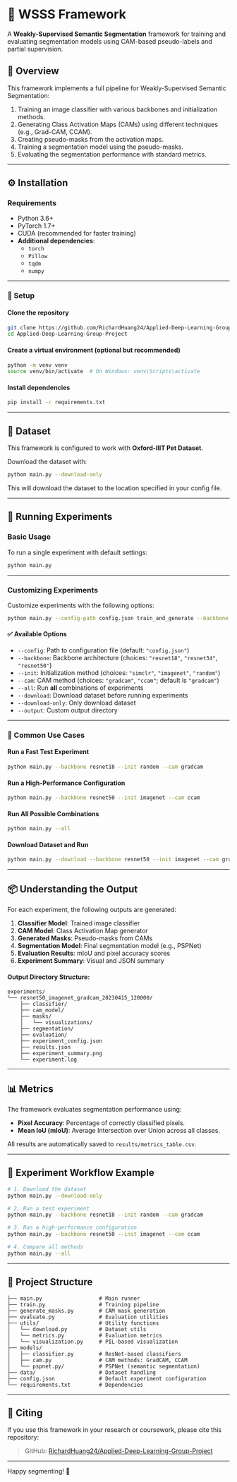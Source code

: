 # 🐾 WSSS Framework

A **Weakly-Supervised Semantic Segmentation** framework for training and evaluating segmentation models using CAM-based pseudo-labels and partial supervision.

## 📌 Overview

This framework implements a full pipeline for Weakly-Supervised Semantic Segmentation:

1. Training an image classifier with various backbones and initialization methods.
2. Generating Class Activation Maps (CAMs) using different techniques (e.g., Grad-CAM, CCAM).
3. Creating pseudo-masks from the activation maps.
4. Training a segmentation model using the pseudo-masks.
5. Evaluating the segmentation performance with standard metrics.

---

## ⚙️ Installation

### Requirements

- Python 3.6+
- PyTorch 1.7+
- CUDA (recommended for faster training)
- **Additional dependencies**: 
  - `torch`  
  - `Pillow`  
  - `tqdm`
  - `numpy`

---

### 🔧 Setup

#### Clone the repository

```bash
git clone https://github.com/RichardHuang24/Applied-Deep-Learning-Group-Project.git
cd Applied-Deep-Learning-Group-Project
```

#### Create a virtual environment (optional but recommended)

```bash
python -m venv venv
source venv/bin/activate  # On Windows: venv\Scripts\activate
```

#### Install dependencies

```bash
pip install -r requirements.txt
```

---

## 📁 Dataset

This framework is configured to work with **Oxford-IIIT Pet Dataset**.

Download the dataset with:

```bash
python main.py --download-only
```

This will download the dataset to the location specified in your config file.

---

## 🚀 Running Experiments

### Basic Usage

To run a single experiment with default settings:

```bash
python main.py
```

---

### Customizing Experiments

Customize experiments with the following options:

```bash
python main.py --config-path config.json train_and_generate --backbone resnet50 --init random --cam gradcam
```

#### ✅ Available Options

- `--config`: Path to configuration file (default: `"config.json"`)
- `--backbone`: Backbone architecture (choices: `"resnet18"`, `"resnet34"`, `"resnet50"`)
- `--init`: Initialization method (choices: `"simclr"`, `"imagenet"`, `"random"`)
- `--cam`: CAM method (choices: `"gradcam"`, `"ccam"`; default is `"gradcam"`)
- `--all`: Run **all** combinations of experiments
- `--download`: Download dataset before running experiments
- `--download-only`: Only download dataset
- `--output`: Custom output directory

---

### 🧪 Common Use Cases

#### Run a Fast Test Experiment

```bash
python main.py --backbone resnet18 --init random --cam gradcam
```

#### Run a High-Performance Configuration

```bash
python main.py --backbone resnet50 --init imagenet --cam ccam
```

#### Run All Possible Combinations

```bash
python main.py --all
```

#### Download Dataset and Run

```bash
python main.py --download --backbone resnet50 --init imagenet --cam gradcam
```

---

## 📦 Understanding the Output

For each experiment, the following outputs are generated:

1. **Classifier Model**: Trained image classifier
2. **CAM Model**: Class Activation Map generator
3. **Generated Masks**: Pseudo-masks from CAMs
4. **Segmentation Model**: Final segmentation model (e.g., PSPNet)
5. **Evaluation Results**: mIoU and pixel accuracy scores
6. **Experiment Summary**: Visual and JSON summary

#### Output Directory Structure:

```
experiments/
└── resnet50_imagenet_gradcam_20230415_120000/
    ├── classifier/
    ├── cam_model/
    ├── masks/
    │   └── visualizations/
    ├── segmentation/
    ├── evaluation/
    ├── experiment_config.json
    ├── results.json
    ├── experiment_summary.png
    └── experiment.log
```

---

## 📊 Metrics

The framework evaluates segmentation performance using:

- **Pixel Accuracy**: Percentage of correctly classified pixels.
- **Mean IoU (mIoU)**: Average Intersection over Union across all classes.

All results are automatically saved to `results/metrics_table.csv`.

---

## 🧪 Experiment Workflow Example

```bash
# 1. Download the dataset
python main.py --download-only

# 2. Run a test experiment
python main.py --backbone resnet18 --init random --cam gradcam

# 3. Run a high-performance configuration
python main.py --backbone resnet50 --init imagenet --cam ccam

# 4. Compare all methods
python main.py --all
```

---

## 📂 Project Structure

```
├── main.py                  # Main runner
├── train.py                 # Training pipeline
├── generate_masks.py        # CAM mask generation
├── evaluate.py              # Evaluation utilities
├── utils/                   # Utility functions
│   └── download.py          # Dataset utils
│   └── metrics.py           # Evaluation metrics
│   └── visualization.py     # PIL-based visualization
├── models/
│   ├── classifier.py        # ResNet-based classifiers
│   ├── cam.py               # CAM methods: GradCAM, CCAM
│   └── pspnet.py/           # PSPNet (semantic segmentation)
├── data/                    # Dataset handling
├── config.json              # Default experiment configuration
└── requirements.txt         # Dependencies
```

---

## 📜 Citing

If you use this framework in your research or coursework, please cite this repository:

> GitHub: [RichardHuang24/Applied-Deep-Learning-Group-Project](https://github.com/RichardHuang24/Applied-Deep-Learning-Group-Project)

---

Happy segmenting! 🎯
